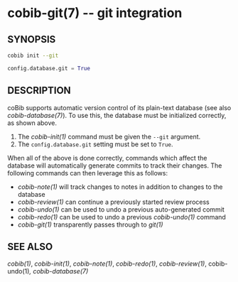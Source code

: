 cobib-git(7) -- git integration
===============================

## SYNOPSIS

```bash
cobib init --git
```
```python
config.database.git = True
```

## DESCRIPTION

coBib supports automatic version control of its plain-text database (see also *cobib-database(7)*).
To use this, the database must be initialized correctly, as shown above.

  1. The *cobib-init(1)* command must be given the `--git` argument.
  2. The `config.database.git` setting must be set to `True`.

When all of the above is done correctly, commands which affect the database will automatically generate commits to track their changes.
The following commands can then leverage this as follows:

  * *cobib-note(1)* will track changes to notes in addition to changes to the database
  * *cobib-review(1)* can continue a previously started review process
  * *cobib-undo(1)* can be used to undo a previous auto-generated commit
  * *cobib-redo(1)* can be used to undo a previous *cobib-undo(1)* command
  * *cobib-git(1)* transparently passes through to _git(1)_

## SEE ALSO

*cobib(1)*, *cobib-init(1)*, *cobib-note(1)*, *cobib-redo(1)*, *cobib-review(1)*, cobib-undo(1)_, cobib-database(7)_

[//]: # ( vim: set ft=markdown tw=0: )
